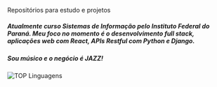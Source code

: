 
Repositórios para estudo e projetos
##### Atualmente curso Sistemas de Informação pelo Instituto Federal do Paraná. Meu foco no momento é o desenvolvimento full stack, aplicações web com React, APIs Restful com Python e Django. 
##### Sou músico e o negócio é JAZZ!

![TOP Linguagens](https://github-readme-stats.vercel.app/api/top-langs/?username=LuizFKM&layout=compact&theme=dracula)

<!--
**LuizFKM/LuizFKM** is a ✨ _special_ ✨ repository because its `README.md` (this file) appears on your GitHub profile.

Here are some ideas to get you started:

- 🔭 I’m currently working on ...
- 🌱 I’m currently learning ...
- 👯 I’m looking to collaborate on ...
- 🤔 I’m looking for help with ...
- 💬 Ask me about ...
- 📫 How to reach me: ...
- 😄 Pronouns: ...
- ⚡ Fun fact: ...
-->
